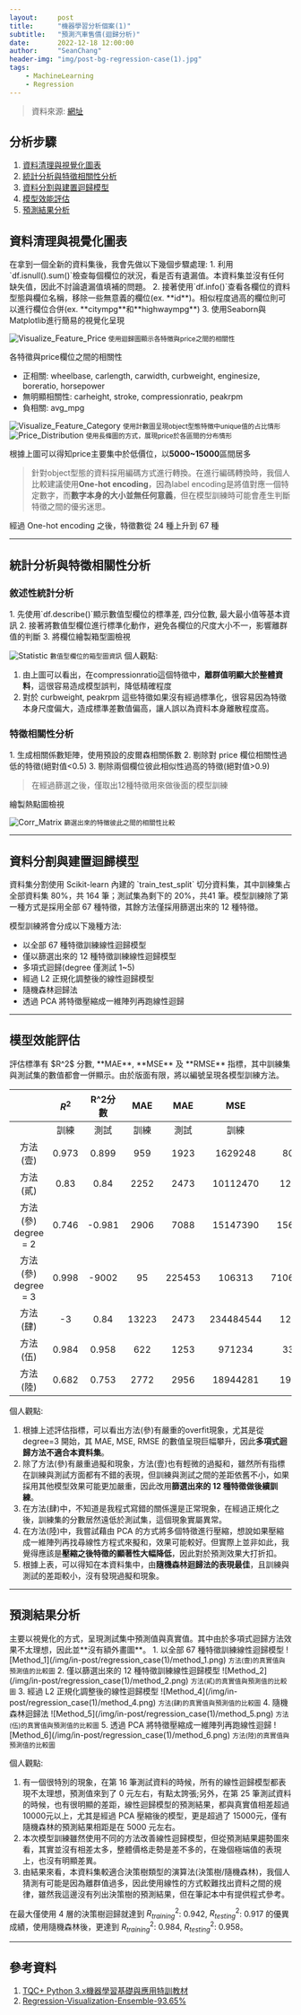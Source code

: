 ```yaml
---
layout:     post
title:      "機器學習分析個案(1)"
subtitle:   "預測汽車售價(迴歸分析)"
date:       2022-12-18 12:00:00
author:     "SeanChang"
header-img: "img/post-bg-regression-case(1).jpg"
tags:
    - MachineLearning
    - Regression
---
```

> 資料來源: [網址](https://www.kaggle.com/datasets/hellbuoy/car-price-prediction)

## 分析步驟
1. [資料清理與視覺化圖表](#cleaning_visualization)
2. [統計分析與特徵相關性分析](#advanced_analysis)
3. [資料分割與建置迴歸模型](#model_design)
4. [模型效能評估](#model_evaluation)
5. [預測結果分析](#result)

<h2 id="cleaning_visualization">資料清理與視覺化圖表</h2>
在拿到一個全新的資料集後，我會先做以下幾個步驟處理:
1. 利用`df.isnull().sum()`檢查每個欄位的狀況，看是否有遺漏值。本資料集並沒有任何缺失值，因此不討論遺漏值填補的問題。
2. 接著使用`df.info()`查看各欄位的資料型態與欄位名稱，移除一些無意義的欄位(ex. **id**)。相似程度過高的欄位則可以進行欄位合併(ex. **citympg**和**highwaympg**)
3. 使用Seaborn與Matplotlib進行簡易的視覺化呈現

![Visualize_Feature_Price](/img/in-post/regression_case(1)/feature_price_corr.png)
<small class="img-hint">使用迴歸圖顯示各特徵與price之間的相關性</small> 

各特徵與price欄位之間的相關性
- 正相關: wheelbase, carlength, carwidth, curbweight, enginesize,
boreratio, horsepower
- 無明顯相關性: carheight, stroke, compressionratio, peakrpm
- 負相關: avg_mpg

![Visualize_Feature_Category](/img/in-post/regression_case(1)/category_distri.png)
<small class="img-hint">使用計數圖呈現object型態特徵中unique值的占比情形</small>
![Price_Distribution](/img/in-post/regression_case(1)/price_distri.png)
<small class="img-hint">使用長條圖的方式，展現price於各區間的分布情形</small>

根據上圖可以得知price主要集中於低價位，以**5000~15000**區間居多
> 針對object型態的資料採用編碼方式進行轉換。在進行編碼轉換時，我個人比較建議使用**One-hot encoding**，因為label encoding是將值對應一個特定數字，而**數字本身的大小並無任何意義**，但在模型訓練時可能會產生判斷特徵之間的優劣迷思。 

經過 One-hot encoding 之後，特徵數從 24 種上升到 67 種
   
---

<h2 id="advanced_analysis">統計分析與特徵相關性分析</h2>
<h3>敘述性統計分析</h3>
1. 先使用`df.describe()`顯示數值型欄位的標準差, 四分位數, 最大最小值等基本資訊
2. 接著將數值型欄位進行標準化動作，避免各欄位的尺度大小不一，影響離群值的判斷
3. 將欄位繪製箱型圖檢視

![Statistic](/img/in-post/regression_case(1)/statistic.jpg)
<small class="img-hint">數值型欄位的箱型圖資訊</small>
個人觀點:
1. 由上圖可以看出，在compressionratio這個特徵中，**離群值明顯大於整體資料**，這很容易造成模型誤判，降低精確程度
2. 對於 curbweight, peakrpm 這些特徵如果沒有經過標準化，很容易因為特徵本身尺度偏大，造成標準差數值偏高，讓人誤以為資料本身離散程度高。

<h3>特徵相關性分析</h3>
1. 生成相關係數矩陣，使用預設的皮爾森相關係數
2. 剔除對 price 欄位相關性過低的特徵(絕對值<0.5)
3. 剔除兩個欄位彼此相似性過高的特徵(絕對值>0.9)

> 在經過篩選之後，僅取出12種特徵用來做後面的模型訓練

繪製熱點圖檢視

![Corr_Matrix](/img/in-post/regression_case(1)/corr_matrix.png)
<small class="img-hint">篩選出來的特徵彼此之間的相關性比較</small>

---

<h2 id="model_design">資料分割與建置迴歸模型</h2>
資料集分割使用 Scikit-learn 內建的 `train_test_split` 切分資料集，其中訓練集占全部資料集 80%，共 164 筆；測試集為剩下的 20%，共41 筆。模型訓練除了第一種方式是採用全部 67 種特徵，其餘方法僅採用篩選出來的 12 種特徵。

模型訓練將會分成以下幾種方法:
- 以全部 67 種特徵訓練線性迴歸模型
- 僅以篩選出來的 12 種特徵訓練線性迴歸模型
- 多項式迴歸(degree 僅測試 1~5)
- 經過 L2 正規化調整後的線性迴歸模型
- 隨機森林迴歸法
- 透過 PCA 將特徵壓縮成一維陣列再跑線性迴歸

---

<h2 id="model_evaluation">模型效能評估</h2>
評估標準有 $R^2$ 分數, **MAE**, **MSE** 及 **RMSE** 指標，其中訓練集與測試集的數值都會一併顯示。由於版面有限，將以編號呈現各模型訓練方法。

|         | $R^2$ | **R^2分數** | **MAE** | **MAE** | **MSE**   | **MSE**     | **RMSE** | **RMSE** |
|:----------------:|:---------:|:---------:|:-------:|:-------:|:---------:|:-----------:|:--------:|:---------:|
|                  | 訓練        | 測試        | 訓練      | 測試      | 訓練        | 測試          | 訓練       | 測試        |
| 方法(壹)            | 0.973     | 0.899     | 959     | 1923    | 1629248   | 8002007     | 1276     | 2829      |
| 方法(貳)            | 0.83      | 0.84      | 2252    | 2473    | 10112470  | 12609007    | 3180     | 3551      |
| 方法(參) degree = 2 | 0.746     | -0.981    | 2906    | 7088    | 15147390  | 156364800   | 3892     | 12505     |
| 方法(參) degree = 3 | 0.998     | -9002     | 95      | 225453  | 106313    | 71069440000 | 326      | 843027    |
| 方法(肆)            | -3        | 0.84      | 13223   | 2473    | 234484544 | 12609007    | 15313    | 3551      |
| 方法(伍)            | 0.984     | 0.958     | 622     | 1253    | 971234    | 3339538     | 986      | 1827      |
| 方法(陸)            | 0.682     | 0.753     | 2772    | 2956    | 18944281  | 19489660    | 4353     | 4415      |

個人觀點:
1. 根據上述評估指標，可以看出方法(參)有嚴重的overfit現象，尤其是從 degree=3 開始，其 MAE, MSE, RMSE 的數值呈現巨幅攀升，因此**多項式迴歸方法不適合本資料集**。
2. 除了方法(參)有嚴重過擬和現象，方法(壹)也有輕微的過擬和，雖然所有指標在訓練與測試方面都有不錯的表現，但訓練與測試之間的差距依舊不小，如果採用其他模型效果可能更加嚴重，因此改用**篩選出來的 12 種特徵做後續訓練**。
3. 在方法(肆)中，不知道是我程式寫錯的關係還是正常現象，在經過正規化之後，訓練集的分數居然遠低於測試集，這個現象實屬異常。
4. 在方法(陸)中，我嘗試藉由 PCA 的方式將多個特徵進行壓縮，想說如果壓縮成一維陣列再找尋線性方程式來擬和，效果可能較好。但實際上並非如此，我覺得應該是**壓縮之後特徵的顯著性大幅降低**，因此對於預測效果大打折扣。
5. 根據上表，可以得知在本資料集中，由**隨機森林迴歸法的表現最佳**，且訓練與測試的差距較小，沒有發現過擬和現象。

---

<h2 id="result">預測結果分析</h2>
主要以視覺化的方式，呈現測試集中預測值與真實值。其中由於多項式迴歸方法效果不太理想，因此並**沒有額外畫圖**。
1. 以全部 67 種特徵訓練線性迴歸模型
![Method_1](/img/in-post/regression_case(1)/method_1.png)
<small class="img-hint">方法(壹)的真實值與預測值的比較圖</small>
2. 僅以篩選出來的 12 種特徵訓練線性迴歸模型
![Method_2](/img/in-post/regression_case(1)/method_2.png)
<small class="img-hint">方法(貳)的真實值與預測值的比較圖</small>
3. 經過 L2 正規化調整後的線性迴歸模型
![Method_4](/img/in-post/regression_case(1)/method_4.png)
<small class="img-hint">方法(肆)的真實值與預測值的比較圖</small>
4. 隨機森林迴歸法
![Method_5](/img/in-post/regression_case(1)/method_5.png)
<small class="img-hint">方法(伍)的真實值與預測值的比較圖</small>
5. 透過 PCA 將特徵壓縮成一維陣列再跑線性迴歸
![Method_6](/img/in-post/regression_case(1)/method_6.png)
<small class="img-hint">方法(陸)的真實值與預測值的比較圖</small>

個人觀點:
1. 有一個很特別的現象，在第 16 筆測試資料的時候，所有的線性迴歸模型都表現不太理想，預測值來到了 0 元左右，有點太誇張;另外，在第 25 筆測試資料的時候，也有很明顯的差距，線性迴歸模型的預測結果，都與真實值相差超過10000元以上，尤其是經過 PCA 壓縮後的模型，更是超過了 15000元，僅有隨機森林的預測結果相距是在 5000 元左右。
2. 本次模型訓練雖然使用不同的方法改善線性迴歸模型，但從預測結果趨勢圖來看，其實並沒有相差太多，整體價格走勢是差不多的，在幾個極端值的表現上，也沒有明顯差異。
3. 由結果來看，本資料集較適合決策樹類型的演算法(決策樹/隨機森林)，我個人猜測有可能是因為離群值過多，因此使用線性的方式較難找出資料之間的規律，雖然我這邊沒有列出決策樹的預測結果，但在筆記本中有提供程式參考。

在最大僅使用 4 層的決策樹迴歸就達到 $R_{training}^2$: 0.942, $R_{testing}^2$: 0.917 的優異成績，使用隨機森林後，更達到 $R_{training}^2$: 0.984, $R_{testing}^2$: 0.958。

---

## 參考資料
1. [TQC+ Python 3.x機器學習基礎與應用特訓教材](https://www.books.com.tw/products/0010888910)
2. [Regression-Visualization-Ensemble-93.65%](https://www.kaggle.com/code/aniket1993/regression-visualization-ensemble-93-65)
